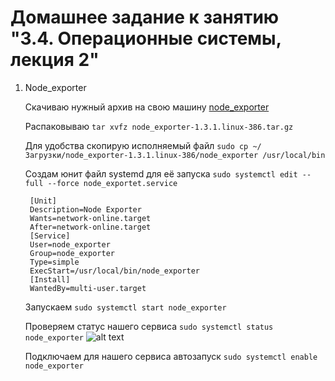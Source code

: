# Домашнее задание к занятию "3.4. Операционные системы, лекция 2"

 1. Node_exporter
 
     Скачиваю нужный архив на свою машину [node_exporter](https://github.com/prometheus/node_exporter/releases) 
     
     Распаковываю `tar xvfz node_exporter-1.3.1.linux-386.tar.gz`
     
     Для удобства скопирую исполняемый файл `sudo cp ~/Загрузки/node_exporter-1.3.1.linux-386/node_exporter /usr/local/bin` 
     
     Создам юнит файл systemd для её запуска `sudo systemctl edit --full --force node_exportet.service`
     ```
      [Unit]
      Description=Node Exporter
      Wants=network-online.target
      After=network-online.target
      [Service]
      User=node_exporter
      Group=node_exporter
      Type=simple
      ExecStart=/usr/local/bin/node_exporter
      [Install]
      WantedBy=multi-user.target
      ```
      
      Запускаем `sudo systemctl start node_exporter`
     
     Проверяем статус нашего сервиса `sudo systemctl status node_exporter`
     ![alt text](https://i.imgur.com/dOJLBFw.png)
     
     Подключаем для нашего сервиса автозапуск `sudo systemctl enable node_exporter`
    
